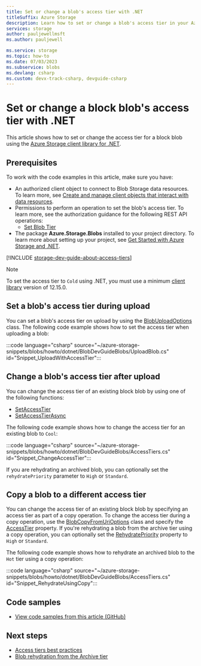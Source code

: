 ```yaml
---
title: Set or change a blob's access tier with .NET
titleSuffix: Azure Storage 
description: Learn how to set or change a blob's access tier in your Azure Storage account using the .NET client library.
services: storage
author: pauljewellmsft
ms.author: pauljewell

ms.service: storage
ms.topic: how-to
ms.date: 07/03/2023
ms.subservice: blobs
ms.devlang: csharp
ms.custom: devx-track-csharp, devguide-csharp
---
```


# Set or change a block blob's access tier with .NET

This article shows how to set or change the access tier for a block blob using the [Azure Storage client library for .NET](/dotnet/api/overview/azure/storage). 

## Prerequisites

To work with the code examples in this article, make sure you have:

- An authorized client object to connect to Blob Storage data resources. To learn more, see [Create and manage client objects that interact with data resources](storage-blob-client-management.md).
- Permissions to perform an operation to set the blob's access tier. To learn more, see the authorization guidance for the following REST API operations:
    - [Set Blob Tier](/rest/api/storageservices/set-blob-tier)
- The package **Azure.Storage.Blobs** installed to your project directory. To learn more about setting up your project, see [Get Started with Azure Storage and .NET](storage-blob-dotnet-get-started.md#set-up-your-project).

[!INCLUDE [storage-dev-guide-about-access-tiers](../../../includes/storage-dev-guides/storage-dev-guide-about-access-tiers.md)]

> [!NOTE]
> To set the access tier to `Cold` using .NET, you must use a minimum [client library](/dotnet/api/azure.storage.blobs) version of 12.15.0.

## Set a blob's access tier during upload

You can set a blob's access tier on upload by using the [BlobUploadOptions](/dotnet/api/azure.storage.blobs.models.blobuploadoptions) class. The following code example shows how to set the access tier when uploading a blob:

:::code language="csharp" source="~/azure-storage-snippets/blobs/howto/dotnet/BlobDevGuideBlobs/UploadBlob.cs" id="Snippet_UploadWithAccessTier":::

## Change a blob's access tier after upload

You can change the access tier of an existing block blob by using one of the following functions:

- [SetAccessTier](/dotnet/api/azure.storage.blobs.specialized.blobbaseclient.setaccesstier)
- [SetAccessTierAsync](/dotnet/api/azure.storage.blobs.specialized.blobbaseclient.setaccesstierasync)

The following code example shows how to change the access tier for an existing blob to `Cool`:

:::code language="csharp" source="~/azure-storage-snippets/blobs/howto/dotnet/BlobDevGuideBlobs/AccessTiers.cs" id="Snippet_ChangeAccessTier":::

If you are rehydrating an archived blob, you can optionally set the `rehydratePriority` parameter to `High` or `Standard`.

## Copy a blob to a different access tier

You can change the access tier of an existing block blob by specifying an access tier as part of a copy operation. To change the access tier during a copy operation, use the [BlobCopyFromUriOptions](/dotnet/api/azure.storage.blobs.models.blobcopyfromurioptions) class and specify the [AccessTier](/dotnet/api/azure.storage.blobs.models.blobcopyfromurioptions.accesstier#azure-storage-blobs-models-blobcopyfromurioptions-accesstier) property. If you're rehydrating a blob from the archive tier using a copy operation, you can optionally set the [RehydratePriority](/dotnet/api/azure.storage.blobs.models.blobcopyfromurioptions.rehydratepriority#azure-storage-blobs-models-blobcopyfromurioptions-rehydratepriority) property to `High` or `Standard`.

The following code example shows how to rehydrate an archived blob to the `Hot` tier using a copy operation:

:::code language="csharp" source="~/azure-storage-snippets/blobs/howto/dotnet/BlobDevGuideBlobs/AccessTiers.cs" id="Snippet_RehydrateUsingCopy":::
 
## Code samples

- [View code samples from this article (GitHub)](https://github.com/Azure-Samples/AzureStorageSnippets/blob/master/blobs/howto/dotnet/BlobDevGuideBlobs/AccessTiers.cs)

## Next steps

- [Access tiers best practices](access-tiers-best-practices.md)
- [Blob rehydration from the Archive tier](archive-rehydrate-overview.md)
